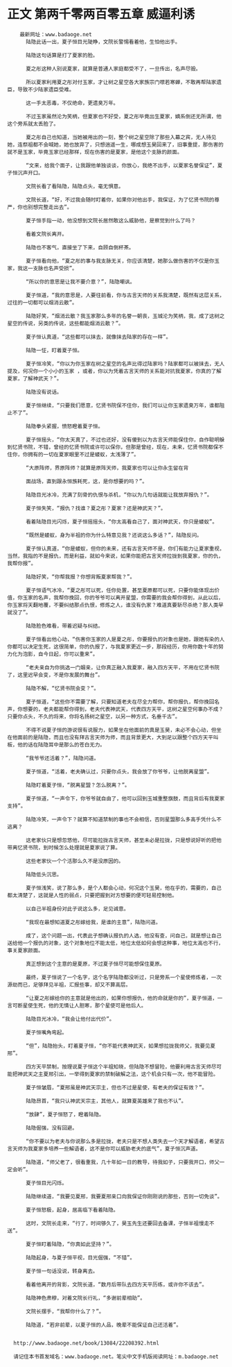 # 正文 第两千零两百零五章 威逼利诱
        最新网址：www.badaoge.net
          陆隐此话一出，夏子恒目光陡睁，文院长警惕看着他，生怕他出手。
      
          陆隐这句话算是打了夏家的脸。
      
          夏之彤这种人别说夏家，就算是普通人家庭都受不了，一旦传出，名声尽毁。
      
          所以夏家利用夏之彤对付玉家，才让树之星空各大家族宗门噤若寒蝉，不敢再帮陆家遗臣，导致不少陆家遗臣受难。
      
          这一手太恶毒，不仅绝命，更遗臭万年。
      
          不过玉家虽然沦为笑柄，但夏家也不好受，夏之彤毕竟出生夏家，嫡系倒还无所谓，他这个旁系就太丢脸了。
      
          夏之彤自己也知道，当她被用出的一刻，整个树之星空除了那些入幕之宾，无人待见她，连祭祖都不会喊她，她也放弃了，只想逍遥一生，哪成想玉昊回来了，旧事重提，那伤害的就不是玉家，毕竟玉家已经那样，现在伤害的是夏家，是他这个支脉的颜面。
      
          “文来，给我个面子，让我跟他单独谈谈，你放心，我绝不出手，以夏家名誉保证”，夏子恒沉声开口。
      
          文院长看了看陆隐，陆隐点头，毫无惧意。
      
          文院长道，“好，不过我会随时盯着你，如果你对他出手，我保证，为了忆贤书院的尊严，你也别想完整走出去”。
      
          夏子恒手指一动，他没想到文院长居然敢这么威胁他，是察觉到什么了吗？
      
          看着文院长离开。
      
          陆隐也不客气，直接坐了下来，自顾自倒杯茶。
      
          夏子恒看向他，“夏之彤的事与我支脉无关，你应该清楚，她那么做伤害的不仅是你玉家，我这一支脉也名声受损”。
      
          “所以你的意思是让我不要介意？”，陆隐嘲讽。
      
          夏子恒道，“我的意思是，人要往前看，你与古言天师的关系我清楚，既然有这层关系，过往的一切都可以烟消云散”。
      
          陆隐好笑，“烟消云散？我玉家那么多年的名誉一朝丧，玉城沦为笑柄，我，成了这树之星空的传说，另类的传说，这些都能烟消云散？”。
      
          夏子恒认真道，“这些都可以抹去，就像抹去陆家的存在一样”。
      
          陆隐一怔，盯着夏子恒。
      
          夏子恒冷笑，“你以为你玉家在树之星空的名声比得过陆家吗？陆家都可以被抹去，无人提及，何况你一个小小的玉家 ，或者，你以为凭着古言天师的关系能对抗我夏家，你真的了解夏家，了解神武天？”。
      
          陆隐没有说话。
      
          夏子恒继续，“只要我们愿意，忆贤书院保不住你，我们可以让你玉家遗臭万年，谁都阻止不了”。
      
          陆隐拳头紧握，愤怒瞪着夏子恒。
      
          夏子恒摇头，“你太天真了，不过也还好，没有傻到以为古言天师能保住你，自作聪明躲到忆贤书院，不错，曾经的忆贤书院或许可以保你，但那是曾经，现在，未来，忆贤书院都保不住你，你拥有的一切在夏家眼里不过是蝼蚁，太浅薄了”。
      
          “大原阵师，界原阵师？就算是原阵天师，我夏家也可以让你永生留在背
      
          面战场，直到跟永恒族耗死，这，是你想要的吗？”。
      
          陆隐目光冰冷，充满了刻骨的仇恨与杀机，“你以为几句话就能让我放弃报仇？”。
      
          夏子恒失笑，“报仇？找谁？夏之彤？夏家？还是神武天？”。
      
          看着陆隐目光闪烁，夏子恒摇摇头，“你太高看自己了，面对神武天，你只是蝼蚁”。
      
          “既然是蝼蚁，身为半祖的你为什么特意见我？还说这么多话？”，陆隐反问。
      
          夏子恒认真道，“你是蝼蚁，但你的未来，还有古言天师不是，你们有能力让夏家重视，当然，我指的不是报仇，而是利益，就如今来说，如果你能把古言天师拉拢到我夏家，你的仇，我帮你报”。
      
          陆隐好笑，“你帮我报？你想背叛夏家帮我？”。
      
          夏子恒语气冰冷，“夏之彤可以死，任你处置，甚至夏原都可以死，只要你能体现出价值，你玉家的名声，我帮你挽回，你的爷爷可以离开星盟，你需要的我会帮你得到，从此以后，你玉家将天翻地覆，不要纠结那点仇恨，修炼之人，谁没有仇家？难道真要斩尽杀绝？那人类早就没了”。
      
          陆隐脸色难看，带着迟疑与纠结。
      
          夏子恒看出他心动，“伤害你玉家的人是夏之彤，你要报仇的对象也是她，跟她有染的人你都可以决定生死，这很简单，你的仇报了，与我夏家更近一步，那段经历，你用你数十年的努力化为泡影，自今日起，你可以重来”。
      
          “老夫亲自为你挑选一门姻亲，让你真正融入我夏家，融入四方天平，不用在忆贤书院了，这里迟早会变，不是你发展的舞台”。
      
          陆隐不解，“忆贤书院会变？”。
      
          夏子恒道，“这些你不需要了解，只要知道老夫在尽全力帮你，帮你报仇，帮你挽回名声，你想要的，老夫都能帮你得到，老夫代表神武天，代表四方天平，这树之星空何事办不成？只要你点头，不久的将来，你将名扬树之星空，以另一种方式，名垂千古”。
      
          不得不说夏子恒的游说很有说服力，如果坐在他面前的真是玉昊，未必不会心动，但坐在他面前的是陆隐，而且也没有拜古言天师为师，而且背景更大，大到足以跟整个四方天平叫板，他的话在陆隐耳中是那么的苍白无力。
      
          “我爷爷还活着？”，陆隐问道。
      
          夏子恒道，“活着，老夫确认过，只要你点头，我会放了你爷爷，让他脱离星盟”。
      
          陆隐盯着夏子恒，“脱离星盟？怎么脱离？”。
      
          夏子恒道，“一声令下，你爷爷就自由了，他可以回到玉城重整旗鼓，而且背后有我夏家支持”。
      
          陆隐冷笑，一声令下？就算不知道禁制的事也不会相信，否则星盟那么多高手凭什么不逃离？
      
          这老家伙只是想忽悠他，尽可能拉拢古言天师，甚至未必是拉拢，只是想说好听的把他带离忆贤书院，到时候怎么处理就是夏家说了算。
      
          这些老家伙一个个活那么久不是没原因的。
      
          陆隐低头沉思。
      
          夏子恒浅笑，说了那么多，是个人都会心动，何况这个玉昊，他在乎的，需要的，自己都太清楚了，这就是人性的弱点，只要把握到对方想要的便可轻易控制他。
      
          以自己半祖身份对此子说这么多，足见诚意。
      
          “我现在最想知道夏之彤嫁给我，是谁的主意”，陆隐问道。
      
          成了，这个问题一出，代表此子想确认报仇的人选，他没有查，问自己，就是想让自己送给他一个报仇的对象，这个对象地位不能太低，地位太低如何会想这种事，地位太高也不行，事关夏家颜面。
      
          真正想到这个主意的是夏原，不过夏子恒尽可能想保住夏原。
      
          最终，夏子恒说了一个名字，这个名字陆隐都没听过，只是旁系一个星使修炼者，一次源劫而已，足够拜见半祖，汇报些事，却又不算高层。
      
          “让夏之彤嫁给你的主意就是他出的，如果你想报仇，他的命就是你的”，夏子恒道，一言可断星使生死，他的无情让人胆寒，那个星使可是他后人。
      
          陆隐目光冰冷，“我会让他付出代价”。
      
          夏子恒嘴角弯起。
      
          “但”，陆隐抬头，盯着夏子恒，“你不能代表神武天，如果想拉拢我师父，我要见夏邢”。
      
          四方天平禁制，按理说夏子恒这个半祖知晓，但陆隐不想冒险，他要利用古言天师尽可能把神武天之主夏邢引出，一举得到夏家的禁制破解之法，这个机会只有一次，他不能冒险。
      
          夏子恒皱眉，“夏邢虽是神武天宗主，但也不过是星使，有老夫的保证有效？”。
      
          陆隐昂首，“我只认神武天宗主，其他人，就算夏英雄来了我也不认”。
      
          “放肆”，夏子恒怒了，瞪着陆隐。
      
          陆隐倔强，没有回避。
      
          “你不要以为老夫与你说那么多是拉拢，老夫只是不想人类失去一个天才解语者，希望古言天师为我夏家多培养一些解语者，这不是你可以威胁老夫的底气”，夏子恒沉声道。
      
          陆隐道，“师父老了，很看重我，几十年如一日的教导，待我如子，只要我开口，师父一定会听”。
      
          夏子恒目光闪烁。
      
          陆隐继续道，“我要见夏邢，我要夏邢亲口向我保证你刚刚说的那些，否则一切免谈”。
      
          夏子恒怒极，起身，居高临下看着陆隐。
      
          这时，文院长走来，“行了，时间够久了，昊玉先生还要回去备课，子恒半祖慢走不送”。
      
          夏子恒盯着陆隐，“你真如此坚持？”。
      
          陆隐起身，与夏子恒平视，目光倔强，“不错”。
      
          夏子恒一句话没说，转身离去。
      
          看着他离开的背影，文院长道，“数月后带队去四方天平历练，或许你不该去”。
      
          陆隐神色肃穆，对着文院长行礼，“多谢前辈相助”。
      
          文院长摆手，“我帮你什么了？”。
      
          陆隐道，“若非前辈，以夏子恒的人品，晚辈不能保证自己还活着”。
      
      
      http://www.badaoge.net/book/13084/22208392.html
      
      请记住本书首发域名：www.badaoge.net。笔尖中文手机版阅读网址：m.badaoge.net